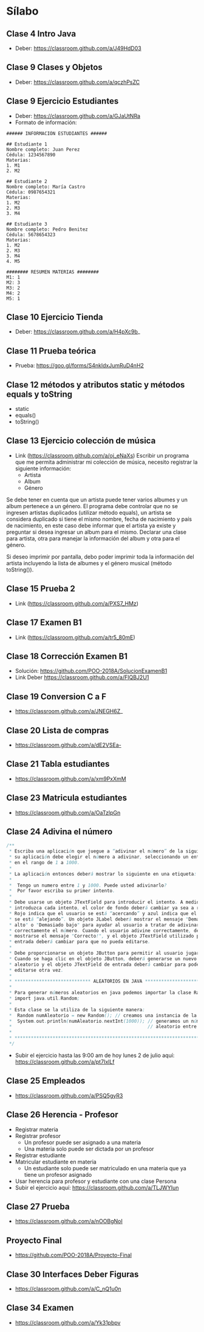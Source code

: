 # Sílabo

## Clase 4 Intro Java
  - Deber: https://classroom.github.com/a/J49HdD03
  
## Clase 9 Clases y Objetos
  - Deber: https://classroom.github.com/a/qczhPsZC

## Clase 9 Ejercicio Estudiantes
  - Deber: https://classroom.github.com/a/GJaUtNRa
  
  - Formato de información: 
```
###### INFORMACIÓN ESTUDIANTES ######

## Estudiante 1
Nombre completo: Juan Perez
Cédula: 1234567890
Materias:
1. M1
2. M2

## Estudiante 2
Nombre completo: María Castro
Cédula: 0987654321
Materias:
1. M2
2. M3
3. M4

## Estudiante 3
Nombre completo: Pedro Benitez
Cédula: 5678654323
Materias:
1. M2
2. M3
3. M4
4. M5

######## RESUMEN MATERIAS ########
M1: 1
M2: 3
M3: 2
M4: 2
M5: 1
```

## Clase 10 Ejercicio Tienda
  - Deber: https://classroom.github.com/a/H4pXc9b_
  
## Clase 11 Prueba teórica
  - Prueba: https://goo.gl/forms/S4nkldxJumRuD4nH2
  
## Clase 12 métodos y atributos static y métodos equals y toString
  - static
  - equals()
  - toString()

## Clase 13 Ejercicio colección de música
- Link (https://classroom.github.com/a/oj_eNaXs)
Escribir un programa que me permita administrar mi colección de música, necesito registrar la siguiente información:
  - Artista
  - Album
  - Género
    
Se debe tener en cuenta que un artista puede tener varios albumes y un album pertenece a un género.
El programa debe controlar que no se ingresen artistas duplicados (utilizar método equals), un artista se considera duplicado si tiene el mismo nombre, fecha de nacimiento y país de nacimiento, en este caso debe informar que el artista ya existe y preguntar si desea ingresar un album para el mismo.
Declarar una clase para artista, otra para manejar la información del album y otra para el género.

Si deseo imprimir por pantalla, debo poder imprimir toda la información del artista incluyendo la lista de albumes y el género musical (método toString()).

## Clase 15 Prueba 2
- Link (https://classroom.github.com/a/PXS7_HMz)

## Clase 17 Examen B1
- Link (https://classroom.github.com/a/tr5_80mE)

## Clase 18 Corrección Examen B1
- Solución: https://github.com/POO-2018A/SolucionExamenB1
- Link Deber https://classroom.github.com/a/FIQBJ2U1

## Clase 19 Conversion C a F
- https://classroom.github.com/a/JNEGH6Z_

## Clase 20 Lista de compras
- https://classroom.github.com/a/dE2VSEa-

## Clase 21 Tabla estudiantes
- https://classroom.github.com/a/xm9PxXmM

## Clase 23 Matricula estudiantes
- https://classroom.github.com/a/OaTzlpGn

## Clase 24 Adivina el número
```java
/**
 * Escriba una aplicación que juegue a “adivinar el número” de la siguiente manera: 
 * su aplicación debe elegir el número a adivinar, seleccionando un entero al azar 
 * en el rango de 1 a 1000. 
 * 
 * La aplicación entonces deberá mostrar lo siguiente en una etiqueta:
 * 
 *  Tengo un numero entre 1 y 1000. Puede usted adivinarlo?
 *  Por favor escriba su primer intento.
 * 
 * Debe usarse un objeto JTextField para introducir el intento. A medida que se 
 * introduzca cada intento, el color de fondo deberá cambiar ya sea a rojo o azul. 
 * Rojo indica que el usuario se está “acercando” y azul indica que el usuario 
 * se está “alejando”. Un objeto JLabel deberá mostrar el mensaje "Demasiado 
 * alto" o "Demasiado bajo" para ayudar al usuario a tratar de adivinar 
 * correctamente el número. Cuando el usuario adivine correctamente, deberá 
 * mostrarse el mensaje "Correcto!", y el objeto JTextField utilizado para la 
 * entrada deberá cambiar para que no pueda editarse.
 * 
 * Debe proporcionarse un objeto JButton para permitir al usuario jugar de nuevo. 
 * Cuando se haga clic en el objeto JButton, deberá generarse un nuevo número 
 * aleatorio y el objeto JTextField de entrada deberá cambiar para poder 
 * editarse otra vez.
 *
 * **************************** ALEATORIOS EN JAVA ****************************
 * 
 * Para generar números aleatorios en java podemos importar la clase Random:
 * import java.util.Random;
 * 
 * Esta clase se la utiliza de la siguiente manera:
 *  Random numAleatorio = new Random(); // creamos una instancia de la clase
 *  System.out.println(numAleatorio.nextInt(1000)); // generamos un número
 *                                                  // aleatorio entre 0 y 1000
 * 
 * ****************************************************************************
 */
 ```
 - Subir el ejercicio hasta las 9:00 am de hoy lunes 2 de julio aquí: https://classroom.github.com/a/pt7IxlLf
 
 ## Clase 25 Empleados
 - https://classroom.github.com/a/PSQ5gyR3
 
 ## Clase 26 Herencia - Profesor
 - Registrar materia
 - Registrar profesor
   - Un profesor puede ser asignado a una materia
   - Una materia solo puede ser dictada por un profesor
 - Registrar estudiante
 - Matricular estudiante en materia
   - Un estudiante solo puede ser matriculado en una materia que ya tiene un profesor asignado
 - Usar herencia para profesor y estudiante con una clase Persona
 - Subir el ejercicio aquí: https://classroom.github.com/a/TLJWYIun
 
## Clase 27 Prueba
- https://classroom.github.com/a/nOOBgNoI

## Proyecto Final
- https://github.com/POO-2018A/Proyecto-Final

## Clase 30 Interfaces Deber Figuras
- https://classroom.github.com/a/C_nQ1u0n



## Clase 34 Examen
- https://classroom.github.com/a/Yk31pbpv

